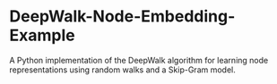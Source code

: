 # DeepWalk-Node-Embedding-Example
A Python implementation of the DeepWalk algorithm for learning node representations using random walks and a Skip-Gram model.
